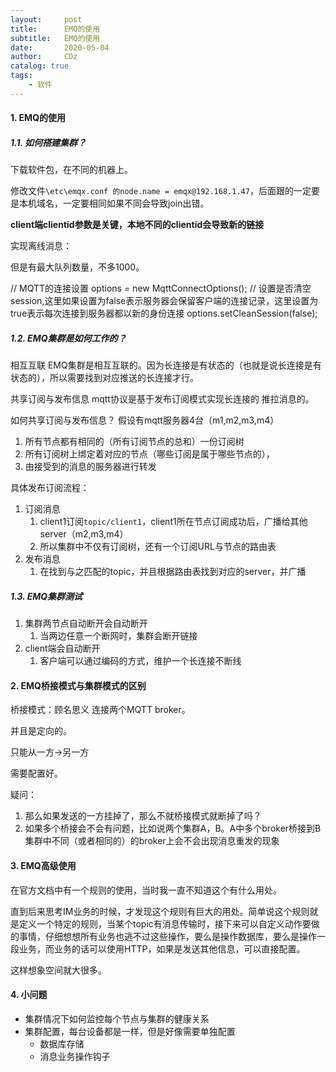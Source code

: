 ```yaml
---
layout:     post
title:      EMQ的使用
subtitle:   EMQ的使用
date:       2020-05-04
author:     CDz
catalog: true
tags:
    - 软件
---
```


#### 1. EMQ的使用
##### 1.1. 如何搭建集群？

下载软件包，在不同的机器上。

修改文件`\etc\emqx.conf 的node.name = emqx@192.168.1.47`，后面跟的一定要是本机域名，一定要相同如果不同会导致join出错。

**client端clientid参数是关键，本地不同的clientid会导致新的链接**

实现离线消息：

但是有最大队列数量，不多1000。

// MQTT的连接设置
options = new MqttConnectOptions();
// 设置是否清空session,这里如果设置为false表示服务器会保留客户端的连接记录，这里设置为true表示每次连接到服务器都以新的身份连接
options.setCleanSession(false);

##### 1.2. EMQ集群是如何工作的？

相互互联
EMQ集群是相互互联的。因为长连接是有状态的（也就是说长连接是有状态的），所以需要找到对应推送的长连接才行。

共享订阅与发布信息
mqtt协议是基于发布订阅模式实现长连接的 推拉消息的。

如何共享订阅与发布信息？
假设有mqtt服务器4台（m1,m2,m3,m4）

1. 所有节点都有相同的（所有订阅节点的总和）一份订阅树
2. 所有订阅树上绑定着对应的节点（哪些订阅是属于哪些节点的），
3. 由接受到的消息的服务器进行转发

具体发布订阅流程：
1. 订阅消息
    1. client1订阅`topic/client1`，client1所在节点订阅成功后，广播给其他server（m2,m3,m4）
    2. 所以集群中不仅有订阅树，还有一个订阅URL与节点的路由表
2. 发布消息
    1. 在找到与之匹配的topic，并且根据路由表找到对应的server，并广播

##### 1.3. EMQ集群测试

1. 集群两节点自动断开会自动断开
    1. 当两边任意一个断网时，集群会断开链接
2. client端会自动断开
    1. 客户端可以通过编码的方式，维护一个长连接不断线

#### 2. EMQ桥接模式与集群模式的区别

桥接模式：顾名思义 连接两个MQTT broker。

并且是定向的。

只能从一方->另一方

需要配置好。

疑问：
1. 那么如果发送的一方挂掉了，那么不就桥接模式就断掉了吗？
2. 如果多个桥接会不会有问题，比如说两个集群A，B。A中多个broker桥接到B集群中不同（或者相同的）的broker上会不会出现消息重发的现象

#### 3. EMQ高级使用

在官方文档中有一个规则的使用，当时我一直不知道这个有什么用处。

直到后来思考IM业务的时候，才发现这个规则有巨大的用处。简单说这个规则就是定义一个特定的规则，当某个topic有消息传输时，接下来可以自定义动作要做的事情，仔细想想所有业务也逃不过这些操作，要么是操作数据库，要么是操作一段业务，而业务的话可以使用HTTP，如果是发送其他信息，可以直接配置。

这样想象空间就大很多。

#### 4. 小问题

- 集群情况下如何监控每个节点与集群的健康关系
- 集群配置，每台设备都是一样，但是好像需要单独配置
	- 数据库存储
	- 消息业务操作钩子

